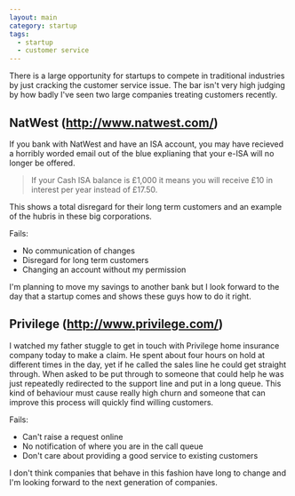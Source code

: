```yaml
---
layout: main
category: startup
tags:
  - startup
  - customer service
---
```


There is a large opportunity for startups to compete in traditional industries
by just cracking the customer service issue. The bar isn't very high judging
by how badly I've seen two large companies treating customers recently.

## NatWest (http://www.natwest.com/)

If you bank with NatWest and have an ISA account, you may have recieved a horribly
worded email out of the blue explianing that your e-ISA will no longer be offered.

> If your Cash ISA balance is £1,000 it means you will receive £10 in interest per year instead of £17.50.

This shows a total disregard for their long term customers and an example of the hubris
in these big corporations.

Fails:

- No communication of changes
- Disregard for long term customers
- Changing an account without my permission

I'm planning to move my savings to another bank but I look forward to the day
that a startup comes and shows these guys how to do it right.

## Privilege (http://www.privilege.com/)

I watched my father stuggle to get in touch with Privilege home insurance company today
to make a claim. He spent about four hours on hold at different times in the day,
yet if he called the sales line he could get straight through. When asked to be put
through to someone that could help he was just repeatedly redirected to the support
line and put in a long queue. This kind of behaviour must cause really high churn
and someone that can improve this process will quickly find willing customers.

Fails:

- Can't raise a request online
- No notification of where you are in the call queue
- Don't care about providing a good service to existing customers

I don't think companies that behave in this fashion have long to change and
I'm looking forward to the next generation of companies.
